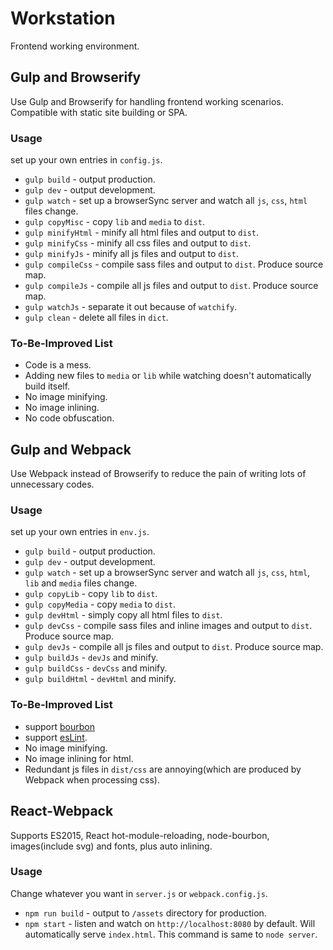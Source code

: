 # Workstation
Frontend working environment.

## Gulp and Browserify
Use Gulp and Browserify for handling frontend working scenarios. Compatible with static site building or SPA.

### Usage
set up your own entries in `config.js`.

* `gulp build` - output production.
* `gulp dev` - output development.
* `gulp watch` - set up a browserSync server and watch all `js`, `css`, `html` files change.
* `gulp copyMisc` - copy `lib` and `media` to `dist`.
* `gulp minifyHtml` - minify all html files and output to `dist`.
* `gulp minifyCss` - minify all css files and output to `dist`.
* `gulp minifyJs` - minify all js files and output to `dist`.
* `gulp compileCss` - compile sass files and output to `dist`. Produce source map.
* `gulp compileJs` - compile all js files and output to `dist`. Produce source map.
* `gulp watchJs` - separate it out because of `watchify`.
* `gulp clean` - delete all files in `dict`.

### To-Be-Improved List

* Code is a mess.
* Adding new files to `media` or `lib` while watching doesn't automatically build itself.
* No image minifying.
* No image inlining.
* No code obfuscation.

## Gulp and Webpack
Use Webpack instead of Browserify to reduce the pain of writing lots of unnecessary codes.

### Usage
set up your own entries in `env.js`.

* `gulp build` - output production.
* `gulp dev` - output development.
* `gulp watch` - set up a browserSync server and watch all `js`, `css`, `html`, `lib` and `media` files change.
* `gulp copyLib` - copy `lib` to `dist`.
* `gulp copyMedia` - copy `media` to `dist`.
* `gulp devHtml` - simply copy all html files to `dist`.
* `gulp devCss` - compile sass files and inline images and output to `dist`. Produce source map.
* `gulp devJs` - compile all js files and output to `dist`. Produce source map.
* `gulp buildJs` - `devJs` and minify.
* `gulp buildCss` - `devCss` and minify.
* `gulp buildHtml` - `devHtml` and minify.

### To-Be-Improved List

* support [bourbon](http://bourbon.io/)
* support [esLint](http://eslint.org/).
* No image minifying.
* No image inlining for html.
* Redundant js files in `dist/css` are annoying(which are produced by Webpack when processing css).

## React-Webpack
Supports ES2015, React hot-module-reloading, node-bourbon, images(include svg) and fonts, plus auto inlining.

### Usage
Change whatever you want in `server.js` or `webpack.config.js`.

* `npm run build` - output to `/assets` directory for production.
* `npm start` - listen and watch on `http://localhost:8080` by default. Will automatically serve `index.html`. This command is same to `node server`.
